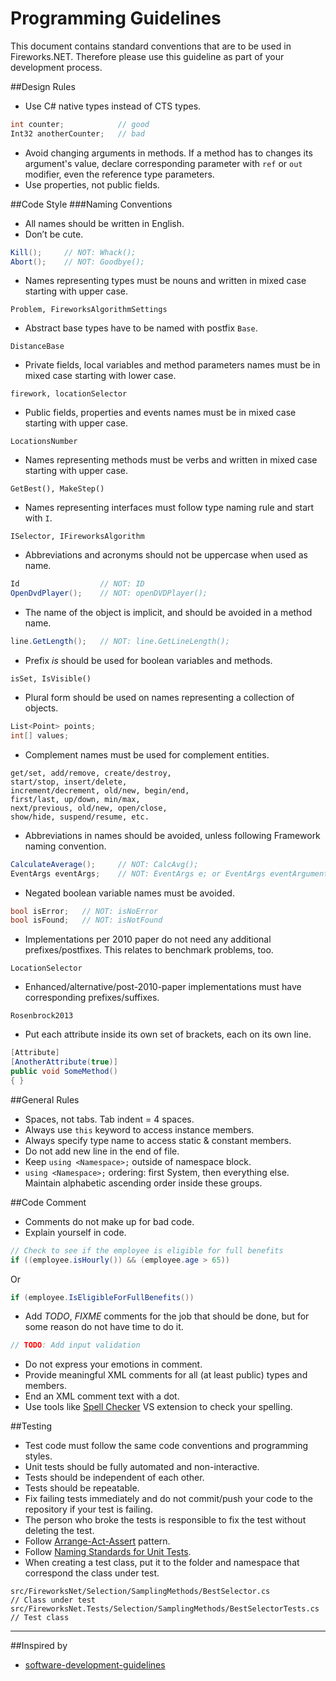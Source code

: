 # Programming Guidelines

This document contains standard conventions that are to be used in Fireworks.NET. Therefore please use this guideline as part of your development process.


##Design Rules
- Use C# native types instead of CTS types.
```csharp
int counter;            // good
Int32 anotherCounter;   // bad
```
- Avoid changing arguments in methods. If a method has to changes its argument's value, declare corresponding parameter with ```ref``` or ```out``` modifier, even the reference type parameters.
- Use properties, not public fields.


##Code Style
###Naming Conventions
- All names should be written in English.
- Don’t be cute.
```csharp
Kill();     // NOT: Whack();
Abort();    // NOT: Goodbye();
```
- Names representing types must be nouns and written in mixed case starting with upper case.
```
Problem, FireworksAlgorithmSettings
```
- Abstract base types have to be named with postfix ```Base```.
```
DistanceBase
```
- Private fields, local variables and method parameters names must be in mixed case starting with lower case.
```
firework, locationSelector
```
- Public fields, properties and events names must be in mixed case starting with upper case.
```
LocationsNumber
```
- Names representing methods must be verbs and written in mixed case starting with upper case.
```
GetBest(), MakeStep()
```
- Names representing interfaces must follow type naming rule and start with ```I```.
```
ISelector, IFireworksAlgorithm
```
- Abbreviations and acronyms should not be uppercase when used as name.
```csharp
Id                  // NOT: ID
OpenDvdPlayer();    // NOT: openDVDPlayer();
```
- The name of the object is implicit, and should be avoided in a method name.
```csharp
line.GetLength();   // NOT: line.GetLineLength();
```
- Prefix *is* should be used for boolean variables and methods.
```
isSet, IsVisible()
```
- Plural form should be used on names representing a collection of objects.
```csharp
List<Point> points;
int[] values;
```
- Complement names must be used for complement entities.
```
get/set, add/remove, create/destroy,
start/stop, insert/delete,
increment/decrement, old/new, begin/end,
first/last, up/down, min/max,
next/previous, old/new, open/close,
show/hide, suspend/resume, etc.
```
- Abbreviations in names should be avoided, unless following Framework naming convention.
```csharp
CalculateAverage();     // NOT: CalcAvg();
EventArgs eventArgs;    // NOT: EventArgs e; or EventArgs eventArguments;
```
- Negated boolean variable names must be avoided.
```csharp
bool isError;   // NOT: isNoError
bool isFound;   // NOT: isNotFound
```
- Implementations per 2010 paper do not need any additional prefixes/postfixes. This relates to benchmark problems, too.
```
LocationSelector
```
- Enhanced/alternative/post-2010-paper implementations must have corresponding prefixes/suffixes.
```
Rosenbrock2013
```
- Put each attribute inside its own set of brackets, each on its own line.
```csharp
[Attribute]
[AnotherAttribute(true)]
public void SomeMethod()
{ }
```


##General Rules
- Spaces, not tabs. Tab indent = 4 spaces.
- Always use ```this``` keyword to access instance members.
- Always specify type name to access static & constant members.
- Do not add new line in the end of file.
- Keep ```using <Namespace>;``` outside of namespace block.
- ```using <Namespace>;``` ordering: first System, then everything else. Maintain alphabetic ascending order inside these groups.


##Code Comment

- Comments do not make up for bad code.
- Explain yourself in code.
```csharp
// Check to see if the employee is eligible for full benefits
if ((employee.isHourly()) && (employee.age > 65))
```
Or
```csharp
if (employee.IsEligibleForFullBenefits())
```
- Add *TODO*, *FIXME* comments for the job that should be done, but for some reason do not have time to do it.
```csharp
// TODO: Add input validation
```
- Do not express your emotions in comment.
- Provide meaningful XML comments for all (at least public) types and members.
- End an XML comment text with a dot.
- Use tools like [Spell Checker](https://visualstudiogallery.msdn.microsoft.com/7c8341f1-ebac-40c8-92c2-476db8d523ce) VS extension to check your spelling.


##Testing
- Test code must follow the same code conventions and programming styles.
- Unit tests should be fully automated and non-interactive.
- Tests should be independent of each other.
- Tests should be repeatable.
- Fix failing tests immediately and do not commit/push your code to the repository if your test is failing.
- The person who broke the tests is responsible to fix the test without deleting the test.
- Follow [Arrange-Act-Assert](http://www.arrangeactassert.com/why-and-what-is-arrange-act-assert/) pattern.
- Follow [Naming Standards for Unit Tests](http://osherove.com/blog/2005/4/3/naming-standards-for-unit-tests.html).
- When creating a test class, put it to the folder and namespace that correspond the class under test.
```
src/FireworksNet/Selection/SamplingMethods/BestSelector.cs              // Class under test
src/FireworksNet.Tests/Selection/SamplingMethods/BestSelectorTests.cs   // Test class
```


-----


##Inspired by
* [software-development-guidelines](https://github.com/yetu/software-development-guidelines)
